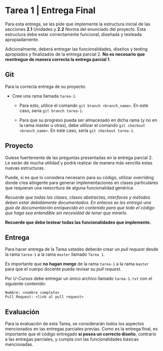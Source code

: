 # Tarea 1 | Entrega Final

Para esta entrega, se les pide que implemente la estructura inicial de las secciones **2.1** Unidades y **2.2** Norma
del enunciado del proyecto. Esta estructura debe estar correctamente funcional, diseñada y testeada apropiadamente.

Adicionalmente, deberá entregar las funcionalidades, diseños y testing apropiados y finalizados de la entrega parcial 2.
**No es necesario que reentregue de manera correcta la entrega parcial 1**.

## Git

Para la correcta entrega de su proyecto:

- Cree una rama llamada ``tarea-1``.

    - Para esto, utilice el comando ``git branch <branch_name>``. En este caso, sería ``git branch tarea-1``.

    - Para que su progreso pueda ser almacenado en dicha rama (y no en la rama master u otras), debe utilizar el comando
      ``git checkout <branch_name>``. En este caso, sería ``git checkout tarea-1``.

## Proyecto

Guíese fuertemente de las preguntas presentadas en la entrega parcial 2. Le serán de mucha utilidad y podrá realizar de
manera más sencilla estas nuevas estructuras.

Puede, si es que lo considera necesario para su código, utilizar overriding donde crea atingente para generar
implementaciones en clases particulares que requieran una reescritura de alguna funcionalidad genérica.

*Recuerde que todas las clases, clases abstractas, interfaces y métodos deben estar debidamente documentados. En enlaces
se les entregó una guía de documentación enriquecida en contenido para que todo el código que haga sea entendible sin
necesidad de tener que mirarlo.*

**Recuerde que debe testear todas las funcionalidades que implemente.**

## Entrega

Para hacer entrega de la Tarea ustedes deberán crear un *pull request* desde la rama ``tarea-1`` a la
rama ``master`` llamado ``Tarea 1``.

Es importante que **no hagan merge** de la rama ``tarea-1`` a la rama ``master`` para que el cuerpo
docente pueda revisar su *pull request*.

Por *U-Cursos* debe entregar un único archivo llamado ``tarea-1.txt`` con el siguiente contenido:

```
Nombre: <nombre completo>
Pull Request: <link al pull request>
```

## Evaluación

Para la evaluación de esta Tarea, se considerarán todos los aspectos mencionados en las entregas parciales previas. Como
es la entrega final, es importante que el código entregado **sí posea un correcto diseño**, contrario a las entregas
parciales, y cumpla con las funcionalidades básicas mencionadas.

